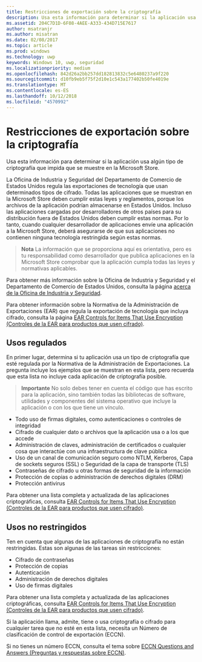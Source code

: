 ```yaml
---
title: Restricciones de exportación sobre la criptografía
description: Usa esta información para determinar si la aplicación usa algún tipo de criptografía que impida que se muestre en la Microsoft Store.
ms.assetid: 204C7D1D-6F08-4AEE-A333-434D715E7617
author: msatranjr
ms.author: misatran
ms.date: 02/08/2017
ms.topic: article
ms.prod: windows
ms.technology: uwp
keywords: Windows 10, uwp, seguridad
ms.localizationpriority: medium
ms.openlocfilehash: 842d26a2bb257dd182813832c5e6480237a9f220
ms.sourcegitcommit: d10fb9eb5f75f2d10e1c543a177402b50fe4019e
ms.translationtype: MT
ms.contentlocale: es-ES
ms.lasthandoff: 10/12/2018
ms.locfileid: "4570992"
---
```

# <a name="export-restrictions-on-cryptography"></a>Restricciones de exportación sobre la criptografía



Usa esta información para determinar si la aplicación usa algún tipo de criptografía que impida que se muestre en la Microsoft Store.

La Oficina de Industria y Seguridad del Departamento de Comercio de Estados Unidos regula las exportaciones de tecnología que usan determinados tipos de cifrado. Todas las aplicaciones que se muestran en la Microsoft Store deben cumplir estas leyes y reglamentos, porque los archivos de la aplicación podrían almacenarse en Estados Unidos. Incluso las aplicaciones cargadas por desarrolladores de otros países para su distribución fuera de Estados Unidos deben cumplir estas normas. Por lo tanto, cuando cualquier desarrollador de aplicaciones envíe una aplicación a la Microsoft Store, deberá asegurarse de que sus aplicaciones no contienen ninguna tecnología restringida según estas normas.

> **Nota** La información que se proporciona aquí es orientativa, pero es tu responsabilidad como desarrollador que publica aplicaciones en la Microsoft Store comprobar que la aplicación cumpla todas las leyes y normativas aplicables.

 

Para obtener más información sobre la Oficina de Industria y Seguridad y el Departamento de Comercio de Estados Unidos, consulta la página [acerca de la Oficina de Industria y Seguridad](http://go.microsoft.com/fwlink/p/?LinkID=245644).

Para obtener información sobre la Normativa de la Administración de Exportaciones (EAR) que regula la exportación de tecnología que incluya cifrado, consulta la página [EAR Controls for Items That Use Encryption (Controles de la EAR para productos que usen cifrado)](http://go.microsoft.com/fwlink/p/?LinkID=245645).

## <a name="governed-uses"></a>Usos regulados

En primer lugar, determina si tu aplicación usa un tipo de criptografía que esté regulada por la Normativa de la Administración de Exportaciones. La pregunta incluye los ejemplos que se muestran en esta lista, pero recuerda que esta lista no incluye cada aplicación de criptografía posible.

> **Importante** No solo debes tener en cuenta el código que has escrito para la aplicación, sino también todas las bibliotecas de software, utilidades y componentes del sistema operativo que incluye la aplicación o con los que tiene un vínculo.

-   Todo uso de firmas digitales, como autenticaciones o controles de integridad
-   Cifrado de cualquier dato o archivos que la aplicación usa o a los que accede
-   Administración de claves, administración de certificados o cualquier cosa que interactúe con una infraestructura de clave pública
-   Uso de un canal de comunicación seguro como NTLM, Kerberos, Capa de sockets seguros (SSL) o Seguridad de la capa de transporte (TLS)
-   Contraseñas de cifrado u otras formas de seguridad de la información
-   Protección de copias o administración de derechos digitales (DRM)
-   Protección antivirus

Para obtener una lista completa y actualizada de las aplicaciones criptográficas, consulta [EAR Controls for Items That Use Encryption (Controles de la EAR para productos que usen cifrado)](http://go.microsoft.com/fwlink/p/?LinkID=245645).

## <a name="non-restricted-uses"></a>Usos no restringidos

Ten en cuenta que algunas de las aplicaciones de criptografía no están restringidas. Estas son algunas de las tareas sin restricciones:

-   Cifrado de contraseñas
-   Protección de copias
-   Autenticación
-   Administración de derechos digitales
-   Uso de firmas digitales

Para obtener una lista completa y actualizada de las aplicaciones criptográficas, consulta [EAR Controls for Items That Use Encryption (Controles de la EAR para productos que usen cifrado)](http://go.microsoft.com/fwlink/p/?LinkID=245645).

Si la aplicación llama, admite, tiene o usa criptografía o cifrado para cualquier tarea que no esté en esta lista, necesita un Número de clasificación de control de exportación (ECCN).

Si no tienes un número ECCN, consulta el tema sobre [ECCN Questions and Answers (Preguntas y respuestas sobre ECCN)](http://go.microsoft.com/fwlink/p/?LinkID=245646).
